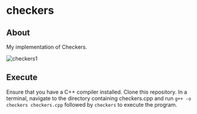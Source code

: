 # checkers

## About
My implementation of Checkers.

![checkers1](https://dxaviud.github.io/images/checkers1.PNG)

## Execute
Ensure that you have a C++ compiler installed. Clone this repository. In a terminal, navigate to the directory containing checkers.cpp and run `g++ -o checkers checkers.cpp` followed by `checkers` to execute the program.
